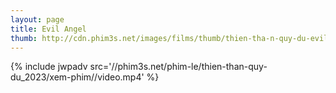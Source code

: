 ```yaml
---
layout: page
title: Evil Angel
thumb: http://cdn.phim3s.net/images/films/thumb/thien-tha-n-quy-du-evil-angel-2009.jpg
---
```

{% include jwpadv src='//phim3s.net/phim-le/thien-than-quy-du_2023/xem-phim//video.mp4' %}